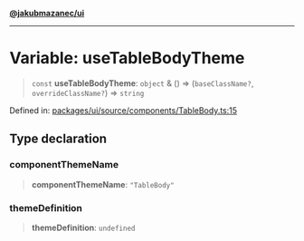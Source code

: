 [**@jakubmazanec/ui**](../README.md)

---

# Variable: useTableBodyTheme

> `const` **useTableBodyTheme**: `object` & () => (`baseClassName?`, `overrideClassName?`) =>
> `string`

Defined in:
[packages/ui/source/components/TableBody.ts:15](https://github.com/jakubmazanec/tools/blob/026d472564678641afd0039e9c07d936f221ca46/packages/ui/source/components/TableBody.ts#L15)

## Type declaration

### componentThemeName

> **componentThemeName**: `"TableBody"`

### themeDefinition

> **themeDefinition**: `undefined`
